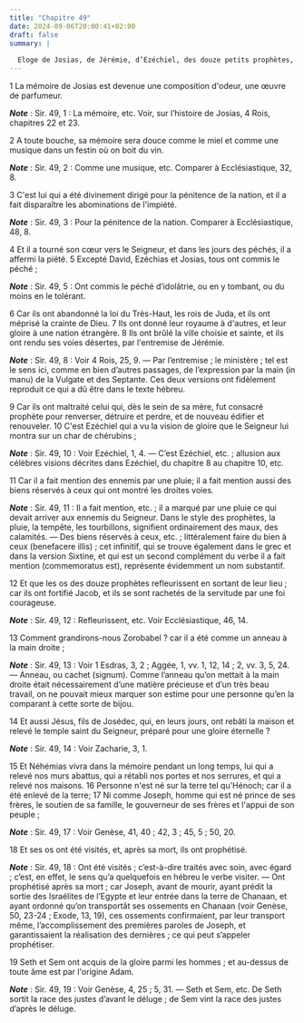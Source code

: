 ```yaml
---
title: "Chapitre 49"
date: 2024-09-06T20:00:41+02:00
draft: false
summary: |
  
  Eloge de Josias, de Jérémie, d’Ezéchiel, des douze petits prophètes, de Zorobabel, du grand-prêtre Jésus, de Néhémie, d’Hénoch, (de Joseph ? , ) de Seth, de Sem, d’Adam.
---
```



1 La mémoire de Josias est devenue une composition d'odeur, une œuvre de parfumeur.

***Note*** :  Sir. 49, 1 : La mémoire, etc. Voir, sur l’histoire de Josias, 4 Rois, chapitres 22 et 23.

2 A toute bouche, sa mémoire sera douce comme le miel et comme une musique dans un festin où on boit du vin.

***Note*** :  Sir. 49, 2 : Comme une musique, etc. Comparer à Ecclésiastique, 32, 8.

3 C'est lui qui a été divinement dirigé pour la pénitence de la nation, et il a fait disparaître les abominations de l'impiété.

***Note*** :  Sir. 49, 3 : Pour la pénitence de la nation. Comparer à Ecclésiastique, 48, 8.


4 Et il a tourné son cœur vers le Seigneur, et dans les jours des péchés, il a affermi la piété. 5 Excepté David, Ezéchias et Josias, tous ont commis le péché ;

***Note*** :  Sir. 49, 5 : Ont commis le péché d’idolâtrie, ou en y tombant, ou du moins en le tolérant.

6 Car ils ont abandonné la loi du Très-Haut, les rois de Juda, et ils ont méprisé la crainte de Dieu. 7 Ils ont donné leur royaume à d'autres, et leur gloire à une nation étrangère. 8 Ils ont brûlé la ville choisie et sainte, et ils ont rendu ses voies désertes, par l'entremise de Jérémie.

***Note*** :  Sir. 49, 8 : Voir 4 Rois, 25, 9. ― Par l’entremise ; le ministère ; tel est le sens ici, comme en bien d’autres passages, de l’expression par la main (in manu) de la Vulgate et des Septante. Ces deux versions ont fidèlement reproduit ce qui a dû être dans le texte hébreu.

9 Car ils ont maltraité celui qui, dès le sein de sa mère, fut consacré prophète pour renverser, détruire et perdre, et de nouveau édifier et renouveler. 10 C'est Ezéchiel qui a vu la vision de gloire que le Seigneur lui montra sur un char de chérubins ;

***Note*** :  Sir. 49, 10 : Voir Ezéchiel, 1, 4. ― C’est Ezéchiel, etc. ; allusion aux célèbres visions décrites dans Ezéchiel, du chapitre 8 au chapitre 10, etc.


11 Car il a fait mention des ennemis par une pluie; il a fait mention aussi des biens réservés à ceux qui ont montré les droites voies.

***Note*** :  Sir. 49, 11 : Il a fait mention, etc. ; il a marqué par une pluie ce qui devait arriver aux ennemis du Seigneur. Dans le style des prophètes, la pluie, la tempête, les tourbillons, signifient ordinairement des maux, des calamités. ― Des biens réservés à ceux, etc. ; littéralement faire du bien à ceux (benefacere illis) ; cet infinitif, qui se trouve également dans le grec et dans la version Sixtine, et qui est un second complément du verbe il a fait mention (commemoratus est), représente évidemment un nom substantif.

12 Et que les os des douze prophètes refleurissent en sortant de leur lieu ; car ils ont fortifié Jacob, et ils se sont rachetés de la servitude par une foi courageuse.

***Note*** :  Sir. 49, 12 : Refleurissent, etc. Voir Ecclésiastique, 46, 14.

13 Comment grandirons-nous Zorobabel ? car il a été comme un anneau à la main droite ;

***Note*** :  Sir. 49, 13 : Voir 1 Esdras, 3, 2 ; Aggée, 1, vv. 1, 12, 14 ; 2, vv. 3, 5, 24. ― Anneau, ou cachet (signum). Comme l’anneau qu’on mettait à la main droite était nécessairement d’une matière précieuse et d’un très beau travail, on ne pouvait mieux marquer son estime pour une personne qu’en la comparant à cette sorte de bijou.


14 Et aussi Jésus, fils de Josédec, qui, en leurs jours, ont rebâti la maison et relevé le temple saint du Seigneur, préparé pour une gloire éternelle ?

***Note*** :  Sir. 49, 14 : Voir Zacharie, 3, 1.

15 Et Néhémias vivra dans la mémoire pendant un long temps, lui qui a relevé nos murs abattus, qui a rétabli nos portes et nos serrures, et qui a relevé nos maisons. 16 Personne n'est né sur la terre tel qu'Hénoch; car il a été enlevé de la terre; 17 Ni comme Joseph, homme qui est né prince de ses frères, le soutien de sa famille, le gouverneur de ses frères et l'appui de son peuple ;

***Note*** :  Sir. 49, 17 : Voir Genèse, 41, 40 ; 42, 3 ; 45, 5 ; 50, 20.

18 Et ses os ont été visités, et, après sa mort, ils ont prophétisé.

***Note*** :  Sir. 49, 18 : Ont été visités ; c’est-à-dire traités avec soin, avec égard ; c’est, en effet, le sens qu’a quelquefois en hébreu le verbe visiter. ― Ont prophétisé après sa mort ; car Joseph, avant de mourir, ayant prédit la sortie des Israélites de l’Egypte et leur entrée dans la terre de Chanaan, et ayant ordonné qu’on transportât ses ossements en Chanaan (voir Genèse, 50, 23-24 ; Exode, 13, 19), ces ossements confirmaient, par leur transport même, l’accomplissement des premières paroles de Joseph, et garantissaient la réalisation des dernières ; ce qui peut s’appeler prophétiser.

19 Seth et Sem ont acquis de la gloire parmi les hommes ; et au-dessus de toute âme est par l'origine Adam.

***Note*** :  Sir. 49, 19 : Voir Genèse, 4, 25 ; 5, 31. ― Seth et Sem, etc. De Seth sortit la race des justes d’avant le déluge ; de Sem vint la race des justes d’après le déluge.

